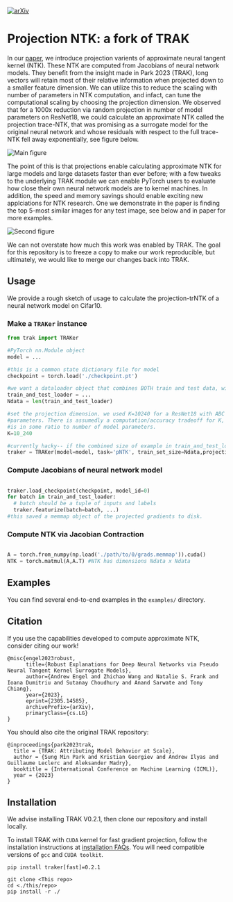 [![arXiv](https://img.shields.io/badge/arXiv-2303.14186-b31b1b.svg?style=flat-square)](XXX)


# Projection NTK: a fork of TRAK

In our [paper](XXX), we introduce projection varients of approximate neural tangent kernel (NTK).
These NTK are computed from Jacobians of neural network models. They benefit from the insight made
in Park 2023 (TRAK), long vectors will retain most of their relative information when projected down
to a smaller feature dimension. We can utilize this to reduce the scaling with number of parameters
in NTK computation, and infact, can tune the computational scaling by choosing the projection dimension.
We observed that for a 1000x reduction via random projection in number of model parameters on ResNet18,
we could calculate an approximate NTK called the projection trace-NTK, that was promising as a surrogate
model for the original neural network and whose residuals with respect to the full trace-NTK fell away
exponentially, see figure below.

![Main figure](/docs/assets/residualdecay.png)

The point of this is that projections enable calculating approximate NTK for large models and large datasets
faster than ever before; with a few tweaks to the underlying TRAK module we can enable PyTorch users to 
evaluate how close their own neural network models are to kernel machines. In addition, the speed and memory
savings should enable exciting new applciations for NTK research. One we demonstrate in the paper is finding
the top 5-most similar images for any test image, see below and in paper for more examples.

![Second figure](/docs/assets/5mostsimilar.png)

We can not overstate how much this work was enabled by TRAK. The goal for this repository is to freeze
a copy to make our work reproducible, but ultimately, we would like to merge our changes back into TRAK. 

## Usage

We provide a rough sketch of usage to calculate the projection-trNTK of a neural network model on Cifar10.

### Make a `TRAKer` instance

```python
from trak import TRAKer

#PyTorch nn.Module object
model = ...

#this is a common state dictionary file for model
checkpoint = torch.load('./checkpoint.pt') 

#we want a dataloader object that combines BOTH train and test data, with shuffle=False
train_and_test_loader = ...
Ndata = len(train_and_test_loader)

#set the projection dimension. we used K=10240 for a ResNet18 with ABC number of model
#parameters. There is assumedly a computation/accuracy tradeoff for K, the probably
#is in some ratio to number of model parameters. 
K=10_240

#currently hacky-- if the combined size of example in train_and_test_loader = ABC then:
traker = TRAKer(model=model, task='pNTK', train_set_size=Ndata,projection_dim=K)
```

### Compute Jacobians of neural network model

```python

traker.load_checkpoint(checkpoint, model_id=0)
for batch in train_and_test_loader:
  # batch should be a tuple of inputs and labels
  traker.featurize(batch=batch, ...)
#this saved a memmap object of the projected gradients to disk.
```

### Compute NTK via Jacobian Contraction

```python

A = torch.from_numpy(np.load('./path/to/0/grads.memmap')).cuda()
NTK = torch.matmul(A,A.T) #NTK has dimensions Ndata x Ndata
```


## Examples
You can find several end-to-end examples in the `examples/` directory.

## Citation
If you use the capabilities developed to compute approximate NTK, consider citing our work!
```
@misc{engel2023robust,
      title={Robust Explanations for Deep Neural Networks via Pseudo Neural Tangent Kernel Surrogate Models}, 
      author={Andrew Engel and Zhichao Wang and Natalie S. Frank and Ioana Dumitriu and Sutanay Choudhury and Anand Sarwate and Tony Chiang},
      year={2023},
      eprint={2305.14585},
      archivePrefix={arXiv},
      primaryClass={cs.LG}
}
```
You should also cite the original TRAK repository:
```
@inproceedings{park2023trak,
  title = {TRAK: Attributing Model Behavior at Scale},
  author = {Sung Min Park and Kristian Georgiev and Andrew Ilyas and Guillaume Leclerc and Aleksander Madry},
  booktitle = {International Conference on Machine Learning (ICML)},
  year = {2023}
}
```

## Installation

We advise installing TRAK V0.2.1, then clone our repository and install locally.

To install TRAK with `CUDA` kernel for fast gradient projection, follow the installation instructions at
[installation FAQs](https://trak.readthedocs.io/en/latest/install.html). You will need compatible versions
of `gcc` and `CUDA toolkit`. 

```
pip install traker[fast]=0.2.1

git clone <This repo>
cd <./this/repo>
pip install -r ./
```